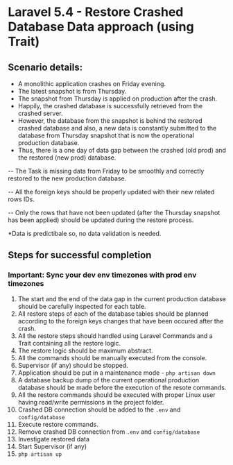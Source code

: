 # Laravel 5.4 - Restore Crashed Database Data approach (using Trait)

## Scenario details: ##

- A monolithic application crashes on Friday evening.
- The latest snapshot is from Thursday.
- The snapshot from Thursday is applied on production after the crash.
- Happily, the crashed database is successfully retrieved from the crashed server.
- However, the database from the snapshot is behind the restored crashed database and also, a new data is constantly submitted to the database from Thursday snapshot that is now the operational production database.
- Thus, there is a one day of data gap between the crashed (old prod) and the restored (new prod) database.

-- The Task is missing data from Friday to be smoothly and correctly restored to the new production database.

-- All the foreign keys should be properly updated with their new related rows IDs.

-- Only the rows that have not been updated (after the Thursday snapshot has been applied) should be updated during the restore process.

*Data is predictibale so, no data validation is needed.

## Steps for successful completion ##

### Important: Sync your dev env timezones with prod env timezones

1. The start and the end of the data gap in the current production database should be carefully inspected for each table.
2. All restore steps of each of the database tables should be planned according to the foreign keys changes that have been occured after the crash.
3. All the restore steps should handled using Laravel Commands and a Trait containing all the restore logic.
4. The restore logic should be maximum abstract.
5. All the commands should be manually executed from the console.
6. Supervisor (if any) should be stopped.
7. Application should be put in a maintenance mode - `php artisan down`
8. A database backup dump of the current operational production database should be made before the execution of the resote commands.
9. All the restore commands should be executed with proper Linux user having read/write permissions in the project folder.
10. Crashed DB connection should be added to the `.env` and `config/database`
11. Execute restore commands.
12. Remove crashed DB connection from `.env` and `config/database`
13. Investigate restored data
14. Start Supervisor (if any)
15. `php artisan up`
